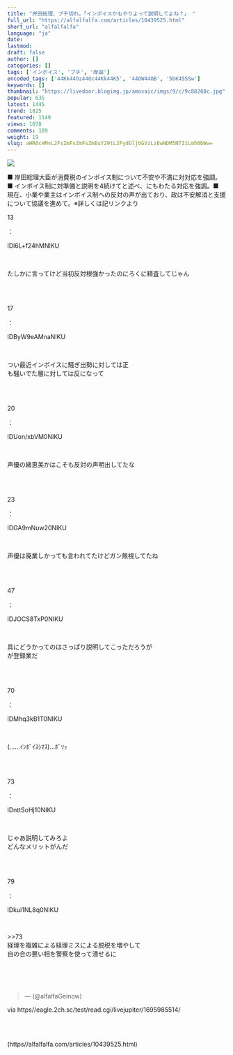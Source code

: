 ```yaml
---
title: "岸田総理、ブチ切れ。「インボイスかもやりよって説明してよね？」 "
full_url: "https://alfalfalfa.com/articles/10439525.html"
short_url: "alfalfalfa"
language: "ja"
date: 
lastmod: 
draft: false
author: []
categories: []
tags: ['インボイス', 'ブチ', '岸田']
encoded_tags: ['44Kk44Oz44Oc44Kk44K5', '44OW44OB', '5bK455Sw']
keywords: []
thumbnail: "https://livedoor.blogimg.jp/amosaic/imgs/9/c/9c88260c.jpg"
popular: 635
latest: 1445
trend: 1825
featured: 1149
views: 1078
comments: 189
weight: 19
slug: aHR0cHMvL2FsZmFsZmFsZmEuY29tL2FydGljbGVzLzEwNDM5NTI1Lmh0bWw=
---
```


![](https://livedoor.blogimg.jp/amosaic/imgs/9/c/9c88260c.jpg)

<div><p>■ 岸田総理大臣が消費税のインボイス制について不安や不満に対対応を強調。■ インボイス制に対準備と説明を4続けてと述べ、にもわたる対応を強調。■ 現在、小業や業主はインボイス制への反対の声が出ており、政は不安解消と支援について協議を進めて。※詳しくは記リンクより</p><p class='res_info'><p class='res_num'>13</p>：<p class='res_name'></p><p class='res_matome'><p class='res_id'>IDl6L+f24hMNIKU</p></p></p><br> <p class='res_body'>たしかに言ってけど当初反対根強かったのにろくに精査してじゃん</p><br> <br> <p class='res_info'><p class='res_num'>17</p>：<p class='res_name'></p><p class='res_matome'><p class='res_id'>IDByW9eAMnaNIKU</p></p></p><br> <p class='res_body'>つい最近インボイスに騒ぎ出勢に対しては正<br> も騒いでた層に対しては反になって</p><br> <br> <p class='res_info'><p class='res_num'>20</p>：<p class='res_name'></p><p class='res_matome'><p class='res_id'>IDUon/xbVM0NIKU</p></p></p><br> <p class='res_body'>声優の緒恵美かはこそも反対の声明出してたな</p><br> <br> <p class='res_info'><p class='res_num'>23</p>：<p class='res_name'></p><p class='res_matome'><p class='res_id'>IDGA9mNuw20NIKU</p></p></p><br> <p class='res_body'>声優は廃業しかっても言われてたけどガン無視してたね</p><br> <br> <p class='res_info'><p class='res_num'>47</p>：<p class='res_name'></p><p class='res_matome'><p class='res_id'>IDJOCS8TxP0NIKU</p></p></p><br> <p class='res_body'>具にどうかってのはさっぱり説明してこっただろうが<br> が登録業だ</p><br> <br> <p class='res_info'><p class='res_num'>70</p>：<p class='res_name'></p><p class='res_matome'><p class='res_id'>IDMhq3kB1T0NIKU</p></p></p><br> <p class='res_body'>(……ｲﾝﾎﾞｲｽｼﾏｽ)…ﾎﾞｿｯ</p><br> <br> <p class='res_info'><p class='res_num'>73</p>：<p class='res_name'></p><p class='res_matome'><p class='res_id'>IDnttSoHj10NIKU</p></p></p><br> <p class='res_body_r1'>じゃあ説明してみろよ<br> どんなメリットがんだ</p><br> <br> <p class='res_info'><p class='res_num'>79</p>：<p class='res_name'></p><p class='res_matome'><p class='res_id'>IDkui1NL8q0NIKU</p></p></p><br> <p class='res_body_r2'>>>73<br> 経理を複雑による経理ミスによる脱税を増やして<br> 自の合の悪い相を警察を使って潰せるに</p><br> <br> <br> <p class='in_ads'></p><blockquote class='twitter-tweet'><p lang='und' dir='ltr'></p> — (@alfalfaGeinow) <a href='https//twitter.com/alfalfaGeinow/status/1707855774842818940/'></a></blockquote><p class='via'>via https//eagle.2ch.sc/test/read.cgi/livejupiter/1695985514/</p><br> <br> </div>

(https//alfalfalfa.com/articles/10439525.html)

